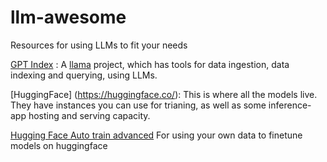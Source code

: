 # llm-awesome
Resources for using LLMs to fit your needs

[GPT Index](https://gpt-index.readthedocs.io/en/latest/)  : A [llama](https://www.llamaindex.ai/) project, which has tools for data ingestion, data indexing and querying, using LLMs. 

[HuggingFace] (https://huggingface.co/): This is where all the models live. They have instances you can use for trianing, as well as some inference-app hosting and serving capacity. 

[Hugging Face Auto train advanced](https://github.com/huggingface/autotrain-advanced) For using your own data to finetune models on huggingface

